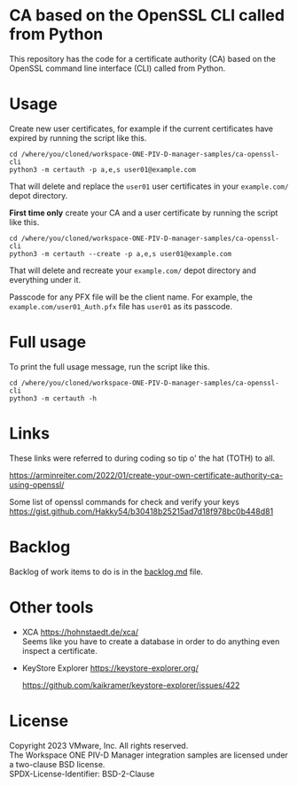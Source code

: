 # CA based on the OpenSSL CLI called from Python
This repository has the code for a certificate authority (CA) based on the
OpenSSL command line interface (CLI) called from Python.

# Usage
Create new user certificates, for example if the current certificates have
expired by running the script like this.

    cd /where/you/cloned/workspace-ONE-PIV-D-manager-samples/ca-openssl-cli
    python3 -m certauth -p a,e,s user01@example.com

That will delete and replace the `user01` user certificates in your
`example.com/` depot directory.

**First time only** create your CA and a user certificate by running the script
like this.

    cd /where/you/cloned/workspace-ONE-PIV-D-manager-samples/ca-openssl-cli
    python3 -m certauth --create -p a,e,s user01@example.com

That will delete and recreate your `example.com/` depot directory and everything
under it.

Passcode for any PFX file will be the client name. For example, the
`example.com/user01_Auth.pfx` file has `user01` as its passcode.

# Full usage
To print the full usage message, run the script like this.

    cd /where/you/cloned/workspace-ONE-PIV-D-manager-samples/ca-openssl-cli
    python3 -m certauth -h

# Links
These links were referred to during coding so tip o' the hat (TOTH) to all.

https://arminreiter.com/2022/01/create-your-own-certificate-authority-ca-using-openssl/

Some list of openssl commands for check and verify your keys
https://gist.github.com/Hakky54/b30418b25215ad7d18f978bc0b448d81

# Backlog
Backlog of work items to do is in the [backlog.md](backlog.md) file.

# Other tools

-   XCA https://hohnstaedt.de/xca/  
    Seems like you have to create a database in order to do anything even
    inspect a certificate.

-   KeyStore Explorer https://keystore-explorer.org/

    https://github.com/kaikramer/keystore-explorer/issues/422

# License
Copyright 2023 VMware, Inc. All rights reserved.  
The Workspace ONE PIV-D Manager integration samples are licensed under a
two-clause BSD license.  
SPDX-License-Identifier: BSD-2-Clause